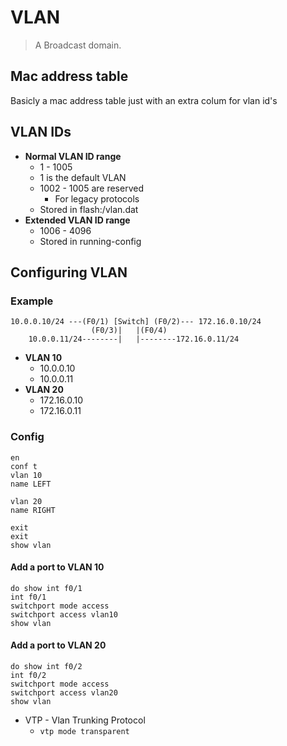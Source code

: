 # VLAN
> A Broadcast domain.



## Mac address table
Basicly a mac address table just with an extra colum for vlan id's


## VLAN IDs
* **Normal VLAN ID range**
  * 1 - 1005
  * 1 is the default VLAN
  * 1002 - 1005 are reserved
    * For legacy protocols
  * Stored in flash:/vlan.dat
* **Extended VLAN ID range**
  * 1006 - 4096
  * Stored in running-config


## Configuring VLAN
### Example
```
10.0.0.10/24 ---(F0/1) [Switch] (F0/2)--- 172.16.0.10/24
                  (F0/3)|   |(F0/4)
    10.0.0.11/24--------|   |--------172.16.0.11/24
```

* **VLAN 10**
  * 10.0.0.10
  * 10.0.0.11
* **VLAN 20**
  * 172.16.0.10
  * 172.16.0.11

### Config
```
en
conf t
vlan 10
name LEFT

vlan 20
name RIGHT

exit
exit
show vlan
```

#### Add a port to VLAN 10
```
do show int f0/1
int f0/1
switchport mode access
switchport access vlan10
show vlan
```

#### Add a port to VLAN 20
```
do show int f0/2
int f0/2
switchport mode access
switchport access vlan20
show vlan
```
* VTP - Vlan Trunking Protocol
  * ```vtp mode transparent```
